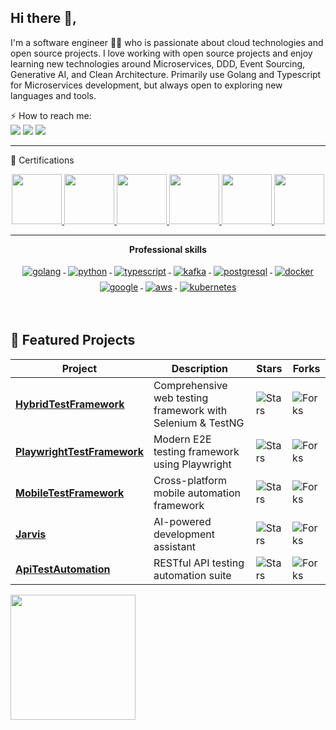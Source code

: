 ## Hi there 👋,

I'm a software engineer 👨‍💻 who is passionate about cloud technologies and open source projects. I love working with open source projects and enjoy learning new technologies around  Microservices, DDD, Event Sourcing, Generative AI, and Clean Architecture. Primarily use Golang and Typescript for Microservices development, but always open to exploring new languages and tools.  
  
⚡ How to reach me:    
[<img src="https://img.shields.io/badge/LinkedIn-0077B5?style=for-the-badge&logo=linkedin&logoColor=white" />](https://www.linkedin.com/in/dipjyotimetia/) [<img src="https://img.shields.io/badge/Portfolio-255E63?style=for-the-badge&logo=About.me&logoColor=white" />](https://dipjyoti.dev/) [<img src="https://img.shields.io/badge/Medium-12100E?style=for-the-badge&logo=medium&logoColor=white" /> ](https://medium.com/@dipjyotimetia) 

---
📜 Certifications
<p align="center">
<a href="https://www.credly.com/badges/e8199932-e843-45b4-b699-e788da1b9e3d/public_url" title="GitHub Actions">
  <img src="https://images.credly.com/images/89efc3e7-842b-4790-b09b-9ea5efc71ec3/image.png" width="80" height="80"/>
</a>
<a href="https://www.credly.com/badges/28e05913-f508-4c4e-94eb-90d7961b8fc7/public_url" title="Generative AI Leader">
  <img src="https://images.credly.com/size/680x680/images/ec23e41a-0f32-4a98-9c00-28925621b281/blob" width="80" height="80"/>
</a>
<a href="https://www.credly.com/badges/e84eaba6-ee87-42be-ab94-385674ffd558/public_url" title="GCP Professional Cloud Architect">
  <img src="https://images.credly.com/size/680x680/images/71c579e0-51fd-4247-b493-d2fa8167157a/image.png" width="80" height="80"/>
</a>
<a href="https://www.credly.com/badges/ce33c598-f127-4336-b835-ec6bd1ddcada/public_url" title="GCP Professional Cloud Developer">
  <img src="https://images.credly.com/size/680x680/images/614465c6-1d80-4ae6-a323-753de224422a/image.png" width="80" height="80"/>
</a>
<a href="https://www.credly.com/badges/3ef7bcf3-c5a8-43ca-bcea-6405e7d122b8/public_url" title="AWS Solutions Architect Associate">
  <img src="https://images.credly.com/images/0e284c3f-5164-4b21-8660-0d84737941bc/image.png" width="80" height="80"/>
</a>
<a href="https://www.credly.com/badges/e91d4b08-c17c-4af7-8dab-7a9da01a179a/public_url" title="Azure Fundamentals">
  <img src="https://images.credly.com/images/be8fcaeb-c769-4858-b567-ffaaa73ce8cf/image.png" width="80" height="80"/>
</a>
</p>

---

<p align="center"> 
 <strong>
  Professional skills
  </strong>
</p>

<p align="center">
   <a href="https://go.dev/">
    <img src="https://www.vectorlogo.zone/logos/golang/golang-ar21.svg" alt="golang" style="vertical-align:top; margin:4px;">
  </a>
   <a href="https://www.python.org/">
    <img src="https://www.vectorlogo.zone/logos/python/python-ar21.svg" alt="python" style="vertical-align:top; margin:4px;">
  </a>
  <a href="https://www.typescriptlang.org/">
    <img src="https://www.vectorlogo.zone/logos/typescriptlang/typescriptlang-ar21.svg" alt="typescript" style="vertical-align:top; margin:4px;">
  </a>
  <a href="https://kafka.apache.org/">
    <img src="https://www.vectorlogo.zone/logos/apache_kafka/apache_kafka-ar21.svg" alt="kafka" style="vertical-align:top; margin:4px;">
  </a>
   <a href="https://www.postgresql.org/">
    <img src="https://www.vectorlogo.zone/logos/postgresql/postgresql-ar21.svg" alt="postgresql" style="vertical-align:top; margin:4px;">
  </a>
  <a href="https://hub.docker.com/">
    <img src="https://www.vectorlogo.zone/logos/docker/docker-ar21.svg" alt="docker" style="vertical-align:top; margin:4px">
  </a>
   <a href="https://cloud.google.com/">
    <img src="https://www.vectorlogo.zone/logos/google_cloud/google_cloud-ar21.svg" alt="google" style="vertical-align:top; margin:4px">
  </a>
  </a>
   <a href="https://aws.amazon.com/">
    <img src="https://www.vectorlogo.zone/logos/amazon_aws/amazon_aws-ar21.svg" alt="aws" style="vertical-align:top; margin:4px">
  </a>
  <a href="https://kubernetes.io">
    <img src="https://www.vectorlogo.zone/logos/kubernetes/kubernetes-ar21.svg" alt="kubernetes" style="vertical-align:top; margin:4px">
  </a>
</p>
<br/>

## 🌟 Featured Projects

| Project | Description | Stars | Forks |
|---------|-------------|-------|-------|
| [**HybridTestFramework**](https://github.com/dipjyotimetia/HybridTestFramework) | Comprehensive web testing framework with Selenium & TestNG | ![Stars](https://img.shields.io/github/stars/dipjyotimetia/HybridTestFramework?style=flat-square) | ![Forks](https://img.shields.io/github/forks/dipjyotimetia/HybridTestFramework?style=flat-square) |
| [**PlaywrightTestFramework**](https://github.com/dipjyotimetia/PlaywrightTestFramework) | Modern E2E testing framework using Playwright | ![Stars](https://img.shields.io/github/stars/dipjyotimetia/PlaywrightTestFramework?style=flat-square) | ![Forks](https://img.shields.io/github/forks/dipjyotimetia/PlaywrightTestFramework?style=flat-square) |
| [**MobileTestFramework**](https://github.com/dipjyotimetia/MobileTestFramework) | Cross-platform mobile automation framework | ![Stars](https://img.shields.io/github/stars/dipjyotimetia/MobileTestFramework?style=flat-square) | ![Forks](https://img.shields.io/github/forks/dipjyotimetia/MobileTestFramework?style=flat-square) |
| [**Jarvis**](https://github.com/dipjyotimetia/jarvis) | AI-powered development assistant | ![Stars](https://img.shields.io/github/stars/dipjyotimetia/jarvis?style=flat-square) | ![Forks](https://img.shields.io/github/forks/dipjyotimetia/jarvis?style=flat-square) |
| [**ApiTestAutomation**](https://github.com/dipjyotimetia/ApiTestAutomation) | RESTful API testing automation suite | ![Stars](https://img.shields.io/github/stars/dipjyotimetia/ApiTestAutomation?style=flat-square) | ![Forks](https://img.shields.io/github/forks/dipjyotimetia/ApiTestAutomation?style=flat-square) |


<a href="https://github.com/dipjyotimetia/HybridTestFramework">
  <img height=200 align="center" src="https://github-readme-stats.vercel.app/api?username=dipjyotimetia" />
</a>

